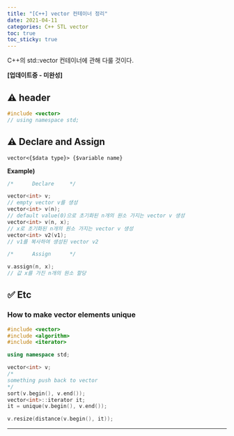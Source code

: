 ```yaml
---
title: "[C++] vector 컨테이너 정리"
date: 2021-04-11
categories: C++ STL vector
toc: true
toc_sticky: true
---
```

C++의 std::vector 컨테이너에 관해 다룰 것이다.

**[업데이트중 - 미완성]**

## :warning: header

```cpp
#include <vector>
// using namespace std;
```

## :warning: Declare and Assign

`vector<{$data type}> {$variable name}`

**Example)**
```cpp
/*      Declare     */

vector<int> v;
// empty vector v를 생성
vector<int> v(n);
// default value(0)으로 초기화된 n개의 원소 가지는 vector v 생성
vector<int> v(n, x);
// x로 초기화된 n개의 원소 가지는 vector v 생성
vector<int> v2(v1);
// v1를 복사하여 생성된 vector v2

/*      Assign      */

v.assign(n, x);
// 값 x를 가진 n개의 원소 할당
```

## :white_check_mark: Etc

### How to make vector elements unique

```cpp
#include <vector>
#include <algorithm>
#include <iterator>

using namespace std;

vector<int> v;
/*
something push back to vector
*/
sort(v.begin(), v.end());
vector<int>::iterator it;
it = unique(v.begin(), v.end());

v.resize(distance(v.begin(), it));

```

------------
